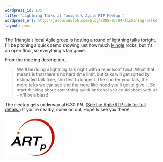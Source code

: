 ```yaml
--- 
wordpress_id: 135
title: "Lightning Talks at Tonight's Agile RTP Meetup "
wordpress_url: http://jasonrudolph.com/blog/2008/03/04/lightning-talks-at-tonights-agile-rtp-meetup/
layout: post
---
```

The Triangle's local Agile group is hosting a round of [lightning talks tonight](http://agile.meetup.com/29/calendar/7277944/ "Agile RTP - Lightning Talks").  I'll be pitching a quick demo showing just how much [Mingle](http://studios.thoughtworks.com/mingle-project-intelligence) rocks, but it's an open floor, so everything's fair game.  

From the meeting description...

<blockquote>
We'll be doing a lightning talk night with a rejectconf twist. What that means is that there's no hard time limit, but talks will get sorted by estimated talk time, shortest to longest. The shorter your talk, the more talks we can see and the more likelihood you'll get to give it. So start thinking about something quick and cool you could share with us - it'll be a blast!
</blockquote>

The meetup gets underway at 6:30 PM.  ([See the Agile RTP site for full details.](http://agile.meetup.com/29/calendar/7277944/ "Lightning Talks -  Agile RTP (ARTp) (Raleigh, NC) - Meetup.com"))  If you're nearby, come on out.  Hope to see you there!

[![20080304 Agile RTP Logo](/resources/20080304-agile-rtp-logo.jpg)](http://agile.meetup.com/29/calendar/7277944/ "Lightning Talks -  Agile RTP (ARTp) (Raleigh, NC) - Meetup.com")
